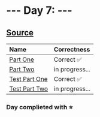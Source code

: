 # --- Day 7: ---

## [Source](http://adventofcode.com/2024/day/7)

| Name                                                                                                 | Correctness    |
| :--------------------------------------------------------------------------------------------------- | :------------- |
| [Part One](https://github.com/ssynowiec/AdventOfCode/blob/main/2024/Day%2007/part-one.ts)            | Correct ✅     |
| [Part Two](https://github.com/ssynowiec/AdventOfCode/blob/main/2024/Day%2007/part-two.ts)            | in progress... |
| [Test Part One](https://github.com/ssynowiec/AdventOfCode/blob/main/2024/Day%2007/index.test.ts#L7)  | Correct ✅     |
| [Test Part Two](https://github.com/ssynowiec/AdventOfCode/blob/main/2024/Day%2007/index.test.ts#L19) | in progress... |

### Day complieted with ⭐
